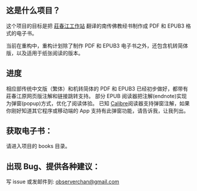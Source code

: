 ## 这是什么项目？
这个项目的目标是把 [莊春江工作站](https://agama.buddhason.org) 翻译的南传佛教经书制作成 PDF 和 EPUB3 格式的电子书。

当前在重构中，重构计划除了制作 PDF 和 EPUB3 电子书之外，还包含机转简体版，以及适用于纸张阅读的版本。

## 进度
相应部传统中文版（繁体）和机转简体的 PDF 和 EPUB3 已经初步做好，都带有莊春江原网页版注解和链接跳转支持。
部分 EPUB 阅读器把注解(endnote)实现为弹窗(popup)方式，优化了阅读体验。
已知 [Calibre](https://calibre-ebook.com)阅读器支持弹窗注解，如果你刚好知道其它程序或移动端的 App 支持有此弹窗功能，请告诉我，让我列出。


## 获取电子书：
请进入项目的 books 目录。

## 出现 Bug、提供各种建议：
写 issue 或发邮件到: observerchan@gmail.com
